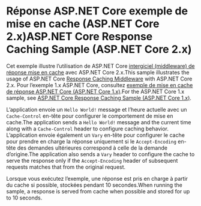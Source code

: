 # <a name="aspnet-core-response-caching-sample-aspnet-core-2x"></a><span data-ttu-id="3f1a6-101">Réponse ASP.NET Core exemple de mise en cache (ASP.NET Core 2.x)</span><span class="sxs-lookup"><span data-stu-id="3f1a6-101">ASP.NET Core Response Caching Sample (ASP.NET Core 2.x)</span></span>

<span data-ttu-id="3f1a6-102">Cet exemple illustre l’utilisation de ASP.NET Core [intergiciel (middleware) de réponse mise en cache](xref:performance/caching/middleware) avec ASP.NET Core 2.x.</span><span class="sxs-lookup"><span data-stu-id="3f1a6-102">This sample illustrates the usage of ASP.NET Core [Response Caching Middleware](xref:performance/caching/middleware) with ASP.NET Core 2.x.</span></span> <span data-ttu-id="3f1a6-103">Pour l’exemple 1.x ASP.NET Core, consultez [exemple de mise en cache de réponse ASP.NET Core (ASP.NET Core 1.x)](https://github.com/aspnet/Docs/tree/master/aspnetcore/performance/caching/middleware/samples/1.x).</span><span class="sxs-lookup"><span data-stu-id="3f1a6-103">For the ASP.NET Core 1.x sample, see [ASP.NET Core Response Caching Sample (ASP.NET Core 1.x)](https://github.com/aspnet/Docs/tree/master/aspnetcore/performance/caching/middleware/samples/1.x).</span></span>

<span data-ttu-id="3f1a6-104">L’application envoie un `Hello World!` message et l’heure actuelle avec un `Cache-Control` en-tête pour configurer le comportement de mise en cache.</span><span class="sxs-lookup"><span data-stu-id="3f1a6-104">The application sends a `Hello World!` message and the current time along with a `Cache-Control` header to configure caching behavior.</span></span> <span data-ttu-id="3f1a6-105">L’application envoie également un `Vary` en-tête pour configurer le cache pour prendre en charge la réponse uniquement si le `Accept-Encoding` en-tête des demandes ultérieures correspond à celle de la demande d’origine.</span><span class="sxs-lookup"><span data-stu-id="3f1a6-105">The application also sends a `Vary` header to configure the cache to serve the response only if the `Accept-Encoding` header of subsequent requests matches that from the original request.</span></span>

<span data-ttu-id="3f1a6-106">Lorsque vous exécutez l’exemple, une réponse est pris en charge à partir du cache si possible, stockées pendant 10 secondes.</span><span class="sxs-lookup"><span data-stu-id="3f1a6-106">When running the sample, a response is served from cache when possible and stored for up to 10 seconds.</span></span>
